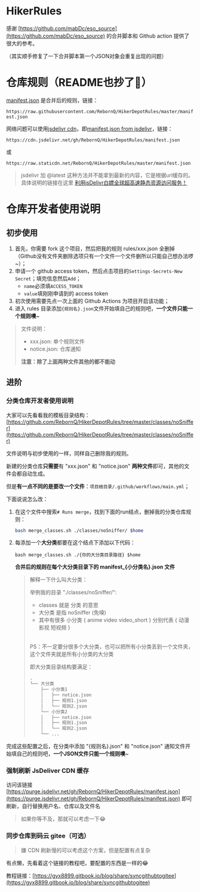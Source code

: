 # HikerRules

感谢 [https://github.com/mabDc/eso_source](https://github.com/mabDc/eso_source) 的合并脚本和 Github action 提供了很大的参考。

（其实顺手修复了一下合并脚本第一个JSON对象会重复出现的问题）

# 仓库规则（README也抄了🙈️）
[manifest.json](https://raw.githubusercontent.com/RebornQ/HikerDepotRules/master/manifest.json) 是合并后的规则，链接：

`https://raw.githubusercontent.com/RebornQ/HikerDepotRules/master/manifest.json`

网络问题可以使用[jsdelivr cdn](https://www.jsdelivr.com/?docs=gh)，即[manifest.json from jsdelivr](https://cdn.jsdelivr.net/gh/RebornQ/HikerDepotRules/manifest.json)，链接：

`https://cdn.jsdelivr.net/gh/RebornQ/HikerDepotRules/manifest.json`

或

`https://raw.staticdn.net/RebornQ/HikerDepotRules/master/manifest.json`

> jsdelivr 加 @latest 这种方法并不能拿到最新的内容，它是根据url缓存的。具体说明的链接在这里 [利用jsDelivr白嫖全球超高速静态资源访问服务！](https://www.bilibili.com/read/cv4297993/)

# 仓库开发者使用说明
## 初步使用
1. 首先，你需要 fork 这个项目，然后把我的规则 rules/xxx.json 全删掉（Github没有文件夹删除选项只有一个文件一个文件删所以只能自己想办法啰~）；
2. 申请一个 github access token，然后点击项目的`Settings-Secrets-New Secret`；填完信息然后`Add`；
    - `name`必须填`ACCESS_TOKEN`
    - `value`填刚刚申请到的 access token
3. 初次使用需要先点一次上面的 Github Actions 为项目开启该功能；
4. 进入 rules 目录添加`{规则名}.json`文件开始填自己的规则吧，**一个文件只能一个规则噢**~

> 文件说明：
> - xxx.json: 单个规则文件
> - notice.json: 仓库通知
>
> **注意：除了上面两种文件其他的都不能动**

## 进阶
### 分类仓库开发者使用说明
大家可以先看看我的模板目录结构：[https://github.com/RebornQ/HikerDepotRules/tree/master/classes/noSniffer](https://github.com/RebornQ/HikerDepotRules/tree/master/classes/noSniffer)

文件说明与初步使用的一样，同样自己删除我的规则。

新建的分类仓库**只需要**有 "xxx.json" 和 "notice.json" **两种文件**即可，其他的文件会都自动生成。

但是**有一点不同的是要改一个文件**：`项目根目录/.github/workflows/main.yml`；

下面说说怎么改：
1. 在这个文件中搜索`# Runs merge`，找到下面的run结点，删掉我的分类仓库规则：

   ```bash
   bash merge_classes.sh ./classes/noSniffer/ $home
   ```
2. 每添加一个**大分类**都要在这个结点下添加以下代码：

   ```shell
   bash merge_classes.sh ./{你的大分类目录路径} $home
   ```

   **合并后的规则在每个大分类目录下的 manifest_{小分类名}.json 文件**

   > 解释一下什么叫大分类：
   >
   > 举例我的目录 "./classes/noSniffer/":
   > - classes 就是 分类 的意思
   > - 大分类 是指 noSniffer (免嗅)
   > - 其中有很多 小分类 { anime video video_short } 分别代表 { 动漫 影视 短视频 }<br><br>
   >
   > PS：不一定要分很多个大分类，也可以把所有小分类丢到一个文件夹，这个文件夹就是所有小分类的大分类
   >
   > 即大分类目录结构要满足：
   > ```bash
   > .
   > └── 大分类
   >     ├── 小分类1
   >     │   ├── notice.json
   >     │   ├── 规则1.json
   >     │   └── 规则2.json
   >     └── 小分类2
   >     │   ├── notice.json
   >     │   ├── 规则1.json
   >     │   └── 规则2.json
   >     └── ...
   > ```

完成这些配置之后，在分类中添加 "{规则名}.json" 和 "notice.json" 通知文件开始填自己的规则吧，**一个JSON文件只能一个规则噢**~

### 强制刷新 JsDeliver CDN 缓存

访问该链接 [https://purge.jsdelivr.net/gh/RebornQ/HikerDepotRules/manifest.json](https://purge.jsdelivr.net/gh/RebornQ/HikerDepotRules/manifest.json) 即可刷新，自行替换用户名、仓库以及文件名

> 如果你等不及，那就可以考虑一下😂️

### 同步仓库到码云 gitee（可选）

> 嫌 CDN 刷新慢的可以考虑这个方案，但是配置有点复杂

有点懒，先看着这个链接的教程吧，要配置的东西是一样的😂️

教程链接：[https://gyx8899.gitbook.io/blog/share/syncgithubtogitee](https://gyx8899.gitbook.io/blog/share/syncgithubtogitee)
